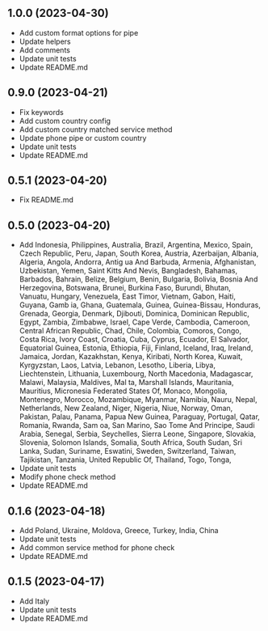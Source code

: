 ## 1.0.0 (2023-04-30)
- Add custom format options for pipe
- Update helpers
- Add comments
- Update unit tests
- Update README.md

## 0.9.0 (2023-04-21)
- Fix keywords
- Add custom country config
- Add custom country matched service method
- Update phone pipe or custom country
- Update unit tests
- Update README.md

## 0.5.1 (2023-04-20)
- Fix README.md

## 0.5.0 (2023-04-20)
- Add  Indonesia, Philippines, Australia, Brazil, Argentina, Mexico, Spain, Czech Republic, Peru, Japan, South Korea, Austria, Azerbaijan, Albania, Algeria, Angola, Andorra, Antig
  ua And Barbuda, Armenia, Afghanistan, Uzbekistan, Yemen, Saint Kitts And Nevis, Bangladesh, Bahamas, Barbados, Bahrain, Belize, Belgium, Benin, Bulgaria, Bolivia, Bosnia And Herzegovina, Botswana, Brunei, Burkina Faso, Burundi, Bhutan, Vanuatu, Hungary, Venezuela, East Timor, Vietnam, Gabon, Haiti, Guyana, Gamb
  ia, Ghana, Guatemala, Guinea, Guinea-Bissau, Honduras, Grenada, Georgia, Denmark, Djibouti, Dominica, Dominican Republic, Egypt, Zambia, Zimbabwe, Israel, Cape Verde, Cambodia, Cameroon, Central African Republic, Chad, Chile, Colombia, Comoros, Congo, Costa Rica, Ivory Coast, Croatia, Cuba, Cyprus, Ecuador, El
  Salvador, Equatorial Guinea, Estonia, Ethiopia, Fiji, Finland, Iceland, Iraq, Ireland, Jamaica, Jordan, Kazakhstan, Kenya, Kiribati, North Korea, Kuwait, Kyrgyzstan, Laos, Latvia, Lebanon, Lesotho, Liberia, Libya, Liechtenstein, Lithuania, Luxembourg, North Macedonia, Madagascar, Malawi, Malaysia, Maldives, Mal
  ta, Marshall Islands, Mauritania, Mauritius, Micronesia Federated States Of, Monaco, Mongolia, Montenegro, Morocco, Mozambique, Myanmar, Namibia, Nauru, Nepal, Netherlands, New Zealand, Niger, Nigeria, Niue, Norway, Oman, Pakistan, Palau, Panama, Papua New Guinea, Paraguay, Portugal, Qatar, Romania, Rwanda, Sam
  oa, San Marino, Sao Tome And Principe, Saudi Arabia, Senegal, Serbia, Seychelles, Sierra Leone, Singapore, Slovakia, Slovenia, Solomon Islands, Somalia, South Africa, South Sudan, Sri Lanka, Sudan, Suriname, Eswatini, Sweden, Switzerland, Taiwan, Tajikistan, Tanzania, United Republic Of, Thailand, Togo, Tonga,
- Update unit tests
- Modify phone check method
- Update README.md

## 0.1.6 (2023-04-18)

- Add Poland, Ukraine, Moldova, Greece, Turkey, India, China
- Update unit tests
- Add common service method for phone check
- Update README.md

## 0.1.5 (2023-04-17)

- Add Italy
- Update unit tests
- Update README.md
